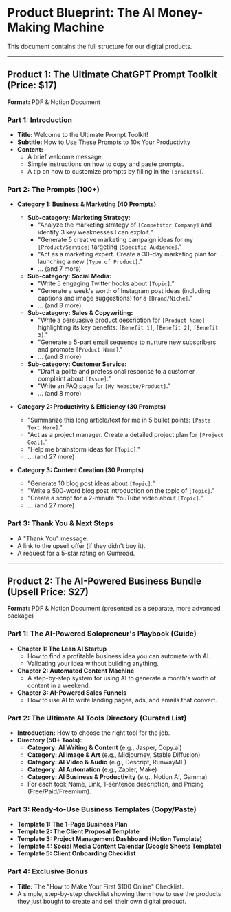 # Product Blueprint: The AI Money-Making Machine

This document contains the full structure for our digital products.

---

## Product 1: The Ultimate ChatGPT Prompt Toolkit (Price: $17)

**Format:** PDF & Notion Document

### **Part 1: Introduction**
*   **Title:** Welcome to the Ultimate Prompt Toolkit!
*   **Subtitle:** How to Use These Prompts to 10x Your Productivity
*   **Content:**
    *   A brief welcome message.
    *   Simple instructions on how to copy and paste prompts.
    *   A tip on how to customize prompts by filling in the `[brackets]`.

### **Part 2: The Prompts (100+)**

*   **Category 1: Business & Marketing (40 Prompts)**
    *   **Sub-category: Marketing Strategy:**
        *   "Analyze the marketing strategy of `[Competitor Company]` and identify 3 key weaknesses I can exploit."
        *   "Generate 5 creative marketing campaign ideas for my `[Product/Service]` targeting `[Specific Audience]`."
        *   "Act as a marketing expert. Create a 30-day marketing plan for launching a new `[Type of Product]`."
        *   ... (and 7 more)
    *   **Sub-category: Social Media:**
        *   "Write 5 engaging Twitter hooks about `[Topic]`."
        *   "Generate a week's worth of Instagram post ideas (including captions and image suggestions) for a `[Brand/Niche]`."
        *   ... (and 8 more)
    *   **Sub-category: Sales & Copywriting:**
        *   "Write a persuasive product description for `[Product Name]` highlighting its key benefits: `[Benefit 1]`, `[Benefit 2]`, `[Benefit 3]`."
        *   "Generate a 5-part email sequence to nurture new subscribers and promote `[Product Name]`."
        *   ... (and 8 more)
    *   **Sub-category: Customer Service:**
        *   "Draft a polite and professional response to a customer complaint about `[Issue]`."
        *   "Write an FAQ page for `[My Website/Product]`."
        *   ... (and 8 more)

*   **Category 2: Productivity & Efficiency (30 Prompts)**
    *   "Summarize this long article/text for me in 5 bullet points: `[Paste Text Here]`."
    *   "Act as a project manager. Create a detailed project plan for `[Project Goal]`."
    *   "Help me brainstorm ideas for `[Topic]`."
    *   ... (and 27 more)

*   **Category 3: Content Creation (30 Prompts)**
    *   "Generate 10 blog post ideas about `[Topic]`."
    *   "Write a 500-word blog post introduction on the topic of `[Topic]`."
    *   "Create a script for a 2-minute YouTube video about `[Topic]`."
    *   ... (and 27 more)

### **Part 3: Thank You & Next Steps**
*   A "Thank You" message.
*   A link to the upsell offer (if they didn't buy it).
*   A request for a 5-star rating on Gumroad.

---

## Product 2: The AI-Powered Business Bundle (Upsell Price: $27)

**Format:** PDF & Notion Document (presented as a separate, more advanced package)

### **Part 1: The AI-Powered Solopreneur's Playbook (Guide)**
*   **Chapter 1: The Lean AI Startup**
    *   How to find a profitable business idea you can automate with AI.
    *   Validating your idea without building anything.
*   **Chapter 2: Automated Content Machine**
    *   A step-by-step system for using AI to generate a month's worth of content in a weekend.
*   **Chapter 3: AI-Powered Sales Funnels**
    *   How to use AI to write landing pages, ads, and emails that convert.

### **Part 2: The Ultimate AI Tools Directory (Curated List)**
*   **Introduction:** How to choose the right tool for the job.
*   **Directory (50+ Tools):**
    *   **Category: AI Writing & Content** (e.g., Jasper, Copy.ai)
    *   **Category: AI Image & Art** (e.g., Midjourney, Stable Diffusion)
    *   **Category: AI Video & Audio** (e.g., Descript, RunwayML)
    *   **Category: AI Automation** (e.g., Zapier, Make)
    *   **Category: AI Business & Productivity** (e.g., Notion AI, Gamma)
    *   For each tool: Name, Link, 1-sentence description, and Pricing (Free/Paid/Freemium).

### **Part 3: Ready-to-Use Business Templates (Copy/Paste)**
*   **Template 1: The 1-Page Business Plan**
*   **Template 2: The Client Proposal Template**
*   **Template 3: Project Management Dashboard (Notion Template)**
*   **Template 4: Social Media Content Calendar (Google Sheets Template)**
*   **Template 5: Client Onboarding Checklist**

### **Part 4: Exclusive Bonus**
*   **Title:** The "How to Make Your First $100 Online" Checklist.
*   A simple, step-by-step checklist showing them how to use the products they just bought to create and sell their own digital product. 